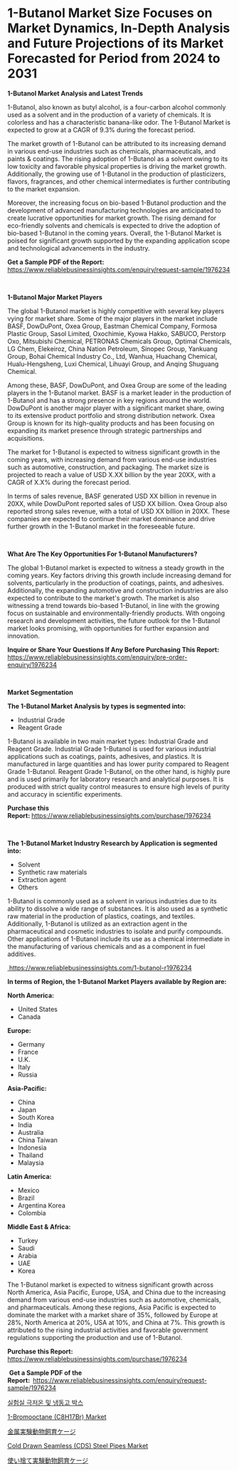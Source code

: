 <p><h1>1-Butanol Market Size Focuses on Market Dynamics, In-Depth Analysis and Future Projections of its Market Forecasted for Period from 2024 to 2031</h1></p><p><strong>1-Butanol Market Analysis and Latest Trends</strong></p>
<p><p>1-Butanol, also known as butyl alcohol, is a four-carbon alcohol commonly used as a solvent and in the production of a variety of chemicals. It is colorless and has a characteristic banana-like odor. The 1-Butanol Market is expected to grow at a CAGR of 9.3% during the forecast period.</p><p>The market growth of 1-Butanol can be attributed to its increasing demand in various end-use industries such as chemicals, pharmaceuticals, and paints & coatings. The rising adoption of 1-Butanol as a solvent owing to its low toxicity and favorable physical properties is driving the market growth. Additionally, the growing use of 1-Butanol in the production of plasticizers, flavors, fragrances, and other chemical intermediates is further contributing to the market expansion.</p><p>Moreover, the increasing focus on bio-based 1-Butanol production and the development of advanced manufacturing technologies are anticipated to create lucrative opportunities for market growth. The rising demand for eco-friendly solvents and chemicals is expected to drive the adoption of bio-based 1-Butanol in the coming years. Overall, the 1-Butanol Market is poised for significant growth supported by the expanding application scope and technological advancements in the industry.</p></p>
<p><strong>Get a Sample PDF of the Report:&nbsp;</strong> <a href="https://www.reliablebusinessinsights.com/enquiry/request-sample/1976234">https://www.reliablebusinessinsights.com/enquiry/request-sample/1976234</a></p>
<p>&nbsp;</p>
<p><strong>1-Butanol Major Market Players</strong></p>
<p><p>The global 1-Butanol market is highly competitive with several key players vying for market share. Some of the major players in the market include BASF, DowDuPont, Oxea Group, Eastman Chemical Company, Formosa Plastic Group, Sasol Limited, Oxochimie, Kyowa Hakko, SABUCO, Perstorp Oxo, Mitsubishi Chemical, PETRONAS Chemicals Group, Optimal Chemicals, LG Chem, Elekeiroz, China Nation Petroleum, Sinopec Group, Yankuang Group, Bohai Chemical Industry Co., Ltd, Wanhua, Huachang Chemical, Hualu-Hengsheng, Luxi Chemical, Lihuayi Group, and Anqing Shuguang Chemical.</p><p>Among these, BASF, DowDuPont, and Oxea Group are some of the leading players in the 1-Butanol market. BASF is a market leader in the production of 1-Butanol and has a strong presence in key regions around the world. DowDuPont is another major player with a significant market share, owing to its extensive product portfolio and strong distribution network. Oxea Group is known for its high-quality products and has been focusing on expanding its market presence through strategic partnerships and acquisitions.</p><p>The market for 1-Butanol is expected to witness significant growth in the coming years, with increasing demand from various end-use industries such as automotive, construction, and packaging. The market size is projected to reach a value of USD X.XX billion by the year 20XX, with a CAGR of X.X% during the forecast period.</p><p>In terms of sales revenue, BASF generated USD XX billion in revenue in 20XX, while DowDuPont reported sales of USD XX billion. Oxea Group also reported strong sales revenue, with a total of USD XX billion in 20XX. These companies are expected to continue their market dominance and drive further growth in the 1-Butanol market in the foreseeable future.</p></p>
<p>&nbsp;</p>
<p><strong>What Are The Key Opportunities For 1-Butanol Manufacturers?</strong></p>
<p><p>The global 1-Butanol market is expected to witness a steady growth in the coming years. Key factors driving this growth include increasing demand for solvents, particularly in the production of coatings, paints, and adhesives. Additionally, the expanding automotive and construction industries are also expected to contribute to the market's growth. The market is also witnessing a trend towards bio-based 1-Butanol, in line with the growing focus on sustainable and environmentally-friendly products. With ongoing research and development activities, the future outlook for the 1-Butanol market looks promising, with opportunities for further expansion and innovation.</p></p>
<p><strong>Inquire or Share Your Questions If Any Before Purchasing This Report:</strong> <a href="https://www.reliablebusinessinsights.com/enquiry/pre-order-enquiry/1976234">https://www.reliablebusinessinsights.com/enquiry/pre-order-enquiry/1976234</a></p>
<p>&nbsp;</p>
<p><strong>Market Segmentation</strong></p>
<p><strong>The 1-Butanol Market Analysis by types is segmented into:</strong></p>
<p><ul><li>Industrial Grade</li><li>Reagent Grade</li></ul></p>
<p><p>1-Butanol is available in two main market types: Industrial Grade and Reagent Grade. Industrial Grade 1-Butanol is used for various industrial applications such as coatings, paints, adhesives, and plastics. It is manufactured in large quantities and has lower purity compared to Reagent Grade 1-Butanol. Reagent Grade 1-Butanol, on the other hand, is highly pure and is used primarily for laboratory research and analytical purposes. It is produced with strict quality control measures to ensure high levels of purity and accuracy in scientific experiments.</p></p>
<p><strong>Purchase this Report:&nbsp;</strong><a href="https://www.reliablebusinessinsights.com/purchase/1976234">https://www.reliablebusinessinsights.com/purchase/1976234</a></p>
<p>&nbsp;</p>
<p><strong>The 1-Butanol Market Industry Research by Application is segmented into:</strong></p>
<p><ul><li>Solvent</li><li>Synthetic raw materials</li><li>Extraction agent</li><li>Others</li></ul></p>
<p><p>1-Butanol is commonly used as a solvent in various industries due to its ability to dissolve a wide range of substances. It is also used as a synthetic raw material in the production of plastics, coatings, and textiles. Additionally, 1-Butanol is utilized as an extraction agent in the pharmaceutical and cosmetic industries to isolate and purify compounds. Other applications of 1-Butanol include its use as a chemical intermediate in the manufacturing of various chemicals and as a component in fuel additives.</p></p>
<p><a href="https://www.reliablebusinessinsights.com/1-butanol-r1976234">&nbsp;https://www.reliablebusinessinsights.com/1-butanol-r1976234</a></p>
<p><strong>In terms of Region, the 1-Butanol Market Players available by Region are:</strong></p>
<p>
    <p> <strong> North America: </strong>
        <ul>
            <li>United States</li>
            <li>Canada</li>
        </ul>
        </p> 
    <p> <strong> Europe: </strong>
        <ul>
            <li>Germany</li>
            <li>France</li>
            <li>U.K.</li>
            <li>Italy</li>
            <li>Russia</li>
        </ul>
        </p> 
    <p> <strong> Asia-Pacific: </strong>
        <ul>
            <li>China</li>
            <li>Japan</li>
            <li>South Korea</li>
            <li>India</li>
            <li>Australia</li>
            <li>China Taiwan</li>
            <li>Indonesia</li>
            <li>Thailand</li>
            <li>Malaysia</li>
        </ul>
        </p> 
    <p> <strong> Latin America: </strong>
        <ul>
            <li>Mexico</li>
            <li>Brazil</li>
            <li>Argentina Korea</li>
            <li>Colombia</li>
        </ul>
        </p> 
    <p> <strong> Middle East & Africa: </strong>
        <ul>
            <li>Turkey</li>
            <li>Saudi</li>
            <li>Arabia</li>
            <li>UAE</li>
            <li>Korea</li>
        </ul>
    </p>
    </p>
<p><p>The 1-Butanol market is expected to witness significant growth across North America, Asia Pacific, Europe, USA, and China due to the increasing demand from various end-use industries such as automotive, chemicals, and pharmaceuticals. Among these regions, Asia Pacific is expected to dominate the market with a market share of 35%, followed by Europe at 28%, North America at 20%, USA at 10%, and China at 7%. This growth is attributed to the rising industrial activities and favorable government regulations supporting the production and use of 1-Butanol.</p></p>
<p><strong>Purchase this Report: </strong><a href="https://www.reliablebusinessinsights.com/purchase/1976234">https://www.reliablebusinessinsights.com/purchase/1976234</a></p>
<p>&nbsp;<strong>Get a Sample PDF of the Report:&nbsp;&nbsp;</strong><a href="https://www.reliablebusinessinsights.com/enquiry/request-sample/1976234">https://www.reliablebusinessinsights.com/enquiry/request-sample/1976234</a></p>
<p><strong></strong></p>
<p><p><a href="https://github.com/bbbexter1/Market-Research-Report-List-1/blob/main/8829549145499.md">실험실 극저온 및 냉동고 박스</a></p><p><a href="https://github.com/alwa8650/Market-Research-Report-List-1/blob/main/1-bromooctane-c8h17br-market.md">1-Bromooctane (C8H17Br) Market</a></p><p><a href="https://github.com/RaeJenkins1952/Market-Research-Report-List-1/blob/main/2738515139180.md">金属実験動物飼育ケージ</a></p><p><a href="https://github.com/nusratjahan12006/Market-Research-Report-List-1/blob/main/cold-drawn-seamless-cds-steel-pipes-market.md">Cold Drawn Seamless (CDS) Steel Pipes Market</a></p><p><a href="https://github.com/TysonKub/Market-Research-Report-List-1/blob/main/2657402139181.md">使い捨て実験動物飼育ケージ</a></p></p>